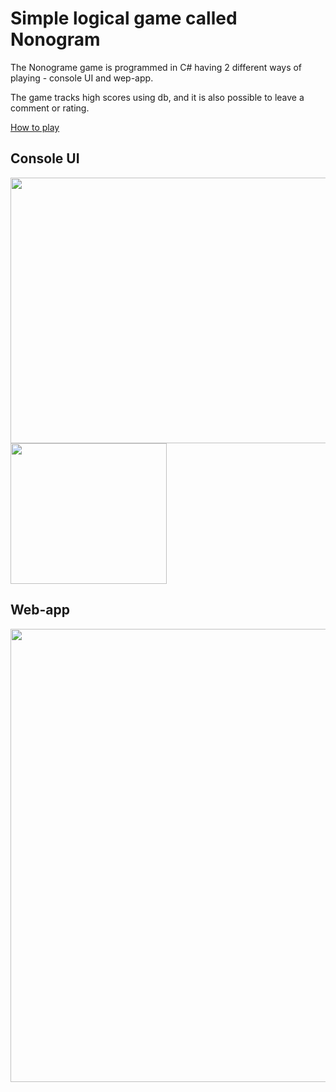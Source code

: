 # Simple logical game called Nonogram 
The Nonograme game is programmed in C# having 2 different ways of playing - console UI and wep-app. 

The game tracks high scores using db, and it is also possible to leave a comment or rating.

[How to play](http://nonograms.net/how-to-play.php)

## Console UI 
<img src="https://github.com/stan-levend/nonogram/assets/67229010/e4594ac8-56d5-45af-81af-d949e1253f60" width="550" height="425" />

<img src="https://github.com/stan-levend/nonogram/assets/67229010/57089cb2-9da5-4c96-acd0-5c5abe15d29d" width="250" height="225" />

## Web-app
<img src="https://github.com/stan-levend/nonogram/assets/67229010/a603d2e7-6c57-4fba-886a-3c49e7729242" width="550" height="725" />
